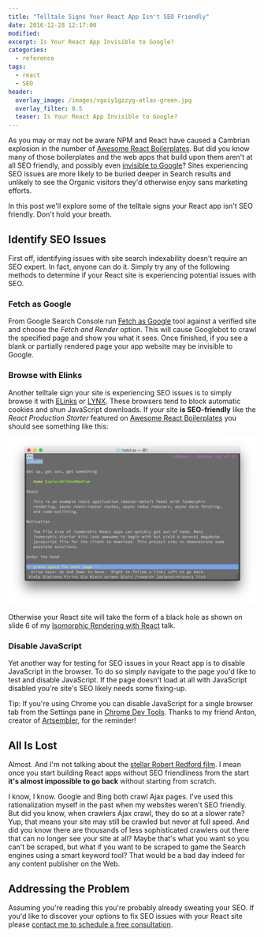 ```yaml
---
title: "Telltale Signs Your React App Isn't SEO Friendly"
date: 2016-12-28 12:17:00
modified:
excerpt: Is Your React App Invisible to Google?
categories:
  - reference
tags:
  - react
  - SEO
header:
  overlay_image: /images/vgoiy1gzzyg-atlas-green.jpg
  overlay_filter: 0.5
  teaser: Is Your React App Invisible to Google?
---
```



As you may or may not be aware NPM and React have caused a Cambrian explosion in the number of [Awesome React Boilerplates](/awesome-react-boilerplates/). But did you know many of those boilerplates and the web apps that build upon them aren't at all SEO friendly, and possibly even [invisible to Google](https://github.com/davezuko/react-redux-starter-kit/issues/819)? Sites experiencing SEO issues are more likely to be buried deeper in Search results and unlikely to see the Organic visitors they'd otherwise enjoy sans marketing efforts.

In this post we'll explore some of the telltale signs your React app isn't SEO friendly. Don't hold your breath.

## Identify SEO Issues

First off, identifying issues with site search indexability doesn't require an SEO expert. In fact, anyone can do it. Simply try any of the following methods to determine if your React site is experiencing potential issues with SEO.

### Fetch as Google

From Google Search Console run [Fetch as Google](https://www.google.com/webmasters/tools/googlebot-fetch) tool against a verified site and choose the *Fetch and Render* option. This will cause Googlebot to crawl the specified page and show you what it sees. Once finished, if you see a blank or partially rendered page your app website may be invisible to Google.

### Browse with Elinks

Another telltale sign your site is experiencing SEO issues is to simply browse it with [ELinks](http://elinks.or.cz/) or [LYNX](http://lynx.browser.org/). These browsers tend to block automatic cookies and shun JavaScript downloads. If your site **is SEO-friendly** like the *React Production Starter* featured on [Awesome React Boilerplates](/awesome-react-boilerplates/) you should see something like this:

![LYNX browser showing Isomorphic React App](/uploads/versions/lynx-12roads---x----1684-1132x---.png)

Otherwise your React site will take the form of a black hole as shown on slide 6 of my [Isomorphic Rendering with React](/talks/isomorphic-rendering-react/) talk.

### Disable JavaScript

Yet another way for testing for SEO issues in your React app is to disable JavaScript in the browser. To do so simply navigate to the page you'd like to test and disable JavaScript. If the page doesn't load at all with JavaScript disabled you're site's SEO likely needs some fixing-up.

Tip: If you're using Chrome you can disable JavaScript for a single browser tab from the Settings pane in [Chrome Dev Tools](https://developers.google.com/web/tools/chrome-devtools/). Thanks to my friend Anton, creator of [Artsembler](https://artsembler.com/), for the reminder!

## All Is Lost

Almost. And I'm not talking about the [stellar Robert Redford film](http://letterboxd.com/film/all-is-lost/). I mean once you start building React apps without SEO friendliness from the start **it's almost impossible to go back** without starting from scratch.

I know, I know. Google and Bing both crawl Ajax pages. I've used this rationalization myself in the past when my websites weren't SEO friendly. But did you know, when crawlers Ajax crawl, they do so at a slower rate? Yup, that means your site may still be crawled but never at full speed. And did you know there are thousands of less sophisticated crawlers out there that can no longer see your site at all? Maybe that's what you want so you can't be scraped, but what if you want to be scraped to game the Search engines using a smart keyword tool? That would be a bad day indeed for any content publisher on the Web.

## Addressing the Problem

Assuming you're reading this you're probably already sweating your SEO. If you'd like to discover your options to fix SEO issues with your React site please [contact me to schedule a free consultation](/contact/).